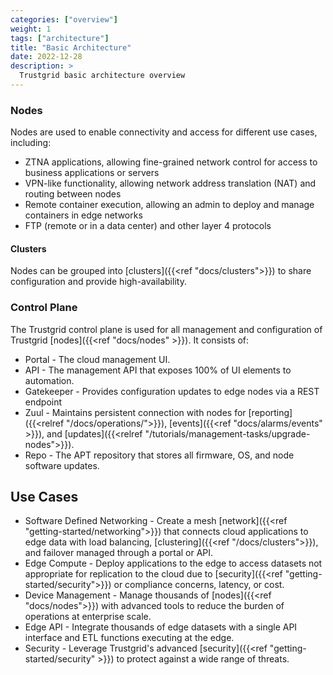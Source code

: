 ```yaml
---
categories: ["overview"]
weight: 1
tags: ["architecture"]
title: "Basic Architecture"
date: 2022-12-28
description: >
  Trustgrid basic architecture overview
---
```




### Nodes
Nodes are used to enable connectivity and access for different use cases, including:

* ZTNA applications, allowing fine-grained network control for access to business applications or servers
* VPN-like functionality, allowing network address translation (NAT) and routing between nodes
* Remote container execution, allowing an admin to deploy and manage containers in edge networks
* FTP (remote or in a data center) and other layer 4 protocols

#### Clusters

Nodes can be grouped into [clusters]({{<ref "docs/clusters">}}) to share configuration and provide high-availability.


### Control Plane 

The Trustgrid control plane is used for all management and configuration of Trustgrid [nodes]({{<ref "docs/nodes" >}}). It consists of:

- Portal - The cloud management UI.
- API - The management API that exposes 100% of UI elements to automation.
- Gatekeeper - Provides configuration updates to edge nodes via a REST endpoint
- Zuul - Maintains persistent connection with nodes for [reporting]({{<relref "/docs/operations/">}}), [events]({{<ref "docs/alarms/events" >}}), and [updates]({{<relref "/tutorials/management-tasks/upgrade-nodes">}}).
- Repo - The APT repository that stores all firmware, OS, and node software updates.


## Use Cases

- Software Defined Networking - Create a mesh [network]({{<ref "getting-started/networking">}}) that connects cloud applications to edge data with load balancing, [clustering]({{<ref "/docs/clusters">}}), and failover managed through a portal or API.
- Edge Compute - Deploy applications to the edge to access datasets not appropriate for replication to the cloud due to [security]({{<ref "getting-started/security">}}) or compliance concerns, latency, or cost.
- Device Management - Manage thousands of [nodes]({{<ref "docs/nodes">}}) with advanced tools to reduce the burden of operations at enterprise scale.
- Edge API - Integrate thousands of edge datasets with a single API interface and ETL functions executing at the edge.
- Security - Leverage Trustgrid's advanced [security]({{<ref "getting-started/security" >}}) to protect against a wide range of threats.
